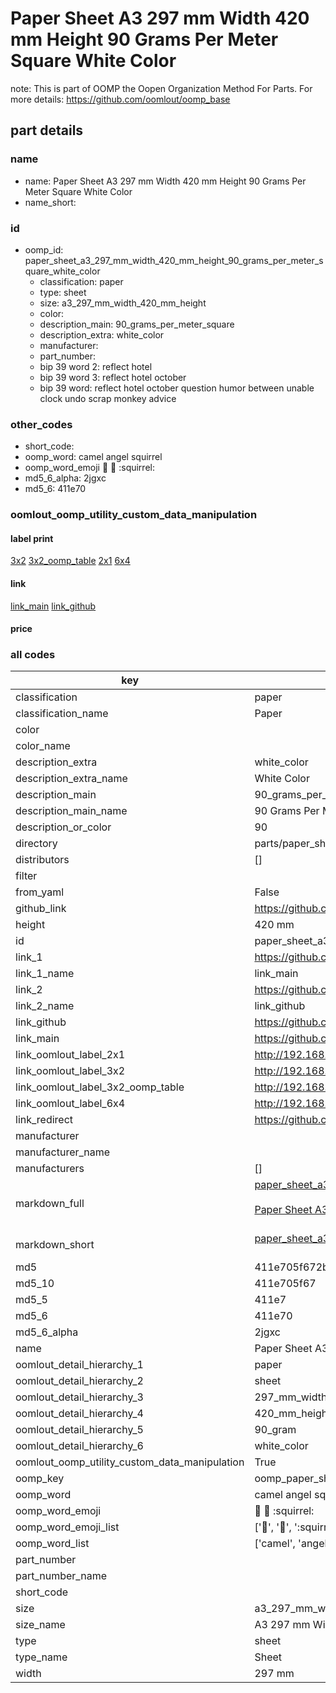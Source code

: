 # Paper Sheet A3 297 mm Width 420 mm Height 90 Grams Per Meter Square White Color  

note: This is part of OOMP the Oopen Organization Method For Parts. For more details: https://github.com/oomlout/oomp_base

##  part details
  







### name
* name: Paper Sheet A3 297 mm Width 420 mm Height 90 Grams Per Meter Square White Color
* name_short: 
### id
* oomp_id: paper_sheet_a3_297_mm_width_420_mm_height_90_grams_per_meter_square_white_color
  * classification: paper
  * type: sheet
  * size: a3_297_mm_width_420_mm_height
  * color: 
  * description_main: 90_grams_per_meter_square
  * description_extra: white_color
  * manufacturer: 
  * part_number: 
  * bip 39 word 2: reflect hotel
  * bip 39 word 3: reflect hotel october
  * bip 39 word: reflect hotel october question humor between unable clock undo scrap monkey advice

### other_codes
* short_code: 
* oomp_word: camel angel squirrel
* oomp_word_emoji :camel: :angel: :squirrel:
* md5_6_alpha: 2jgxc
* md5_6: 411e70






### oomlout_oomp_utility_custom_data_manipulation
#### label print
[3x2](http://192.168.1.245:1112/?label=oomp%202jgxc)
[3x2_oomp_table](http://192.168.1.108:1112/?label=oomp%202jgxc)
[2x1](http://192.168.1.242:1112/?label=oomp%202jgxc)
[6x4](http://192.168.1.55:1112/?label=oomp%202jgxc)    

#### link

[link_main](https://github.com/oomlout/oomlout_oomp_version_1_messy/tree/main/parts/paper_sheet_a3_297_mm_width_420_mm_height_90_grams_per_meter_square_white_color) [link_github](https://github.com/oomlout/oomlout_oomp_version_1_messy/tree/main/parts/paper_sheet_a3_297_mm_width_420_mm_height_90_grams_per_meter_square_white_color)                             

#### price







### all codes 
| key | value |  
| --- | --- |  
| classification | paper |  
| classification_name | Paper |  
| color |  |  
| color_name |  |  
| description_extra | white_color |  
| description_extra_name | White Color |  
| description_main | 90_grams_per_meter_square |  
| description_main_name | 90 Grams Per Meter Square |  
| description_or_color | 90 |  
| directory | parts/paper_sheet_a3_297_mm_width_420_mm_height_90_grams_per_meter_square_white_color |  
| distributors | [] |  
| filter |  |  
| from_yaml | False |  
| github_link | https://github.com/oomlout/oomlout_oomp_part_src/tree/main/parts/paper_sheet_a3_297_mm_width_420_mm_height_90_grams_per_meter_square_white_color |  
| height | 420 mm |  
| id | paper_sheet_a3_297_mm_width_420_mm_height_90_grams_per_meter_square_white_color |  
| link_1 | https://github.com/oomlout/oomlout_oomp_version_1_messy/tree/main/parts/paper_sheet_a3_297_mm_width_420_mm_height_90_grams_per_meter_square_white_color |  
| link_1_name | link_main |  
| link_2 | https://github.com/oomlout/oomlout_oomp_version_1_messy/tree/main/parts/paper_sheet_a3_297_mm_width_420_mm_height_90_grams_per_meter_square_white_color |  
| link_2_name | link_github |  
| link_github | https://github.com/oomlout/oomlout_oomp_version_1_messy/tree/main/parts/paper_sheet_a3_297_mm_width_420_mm_height_90_grams_per_meter_square_white_color |  
| link_main | https://github.com/oomlout/oomlout_oomp_version_1_messy/tree/main/parts/paper_sheet_a3_297_mm_width_420_mm_height_90_grams_per_meter_square_white_color |  
| link_oomlout_label_2x1 | http://192.168.1.242:1112/?label=oomp%202jgxc |  
| link_oomlout_label_3x2 | http://192.168.1.245:1112/?label=oomp%202jgxc |  
| link_oomlout_label_3x2_oomp_table | http://192.168.1.108:1112/?label=oomp%202jgxc |  
| link_oomlout_label_6x4 | http://192.168.1.55:1112/?label=oomp%202jgxc |  
| link_redirect | https://github.com/oomlout/oomlout_oomp_version_1_messy/tree/main/parts/paper_sheet_a3_297_mm_width_420_mm_height_90_grams_per_meter_square_white_color |  
| manufacturer |  |  
| manufacturer_name |  |  
| manufacturers | [] |  
| markdown_full | [paper_sheet_a3_297_mm_width_420_mm_height_90_grams_per_meter_square_white_color](none)<br>[](none)<br>[Paper Sheet A3 297 Mm Width 420 Mm Height 90 Grams Per Meter Square White Color](none)<br><br> |  
| markdown_short | [paper_sheet_a3_297_mm_width_420_mm_height_90_grams_per_meter_square_white_color](none)<br><br> |  
| md5 | 411e705f672b7d8856b78af9321b8da1 |  
| md5_10 | 411e705f67 |  
| md5_5 | 411e7 |  
| md5_6 | 411e70 |  
| md5_6_alpha | 2jgxc |  
| name | Paper Sheet A3 297 mm Width 420 mm Height 90 Grams Per Meter Square White Color |  
| oomlout_detail_hierarchy_1 | paper |  
| oomlout_detail_hierarchy_2 | sheet |  
| oomlout_detail_hierarchy_3 | 297_mm_width |  
| oomlout_detail_hierarchy_4 | 420_mm_height |  
| oomlout_detail_hierarchy_5 | 90_gram |  
| oomlout_detail_hierarchy_6 | white_color |  
| oomlout_oomp_utility_custom_data_manipulation | True |  
| oomp_key | oomp_paper_sheet_a3_297_mm_width_420_mm_height_90_grams_per_meter_square_white_color |  
| oomp_word | camel angel squirrel |  
| oomp_word_emoji | :camel: :angel: :squirrel: |  
| oomp_word_emoji_list | [':camel:', ':angel:', ':squirrel:'] |  
| oomp_word_list | ['camel', 'angel', 'squirrel'] |  
| part_number |  |  
| part_number_name |  |  
| short_code |  |  
| size | a3_297_mm_width_420_mm_height |  
| size_name | A3 297 mm Width 420 mm Height |  
| type | sheet |  
| type_name | Sheet |  
| width | 297 mm |  
